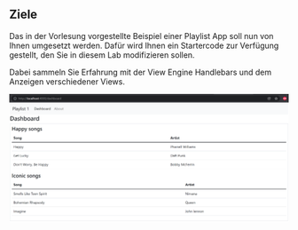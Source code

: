 ## Ziele

Das in der Vorlesung vorgestellte Beispiel einer Playlist App soll nun von Ihnen umgesetzt werden.
Dafür wird Ihnen ein Startercode zur Verfügung gestellt, den Sie in diesem Lab modifizieren sollen.

Dabei sammeln Sie Erfahrung mit der View Engine Handlebars und dem Anzeigen verschiedener Views. 

 ![img.png](img/done.png)